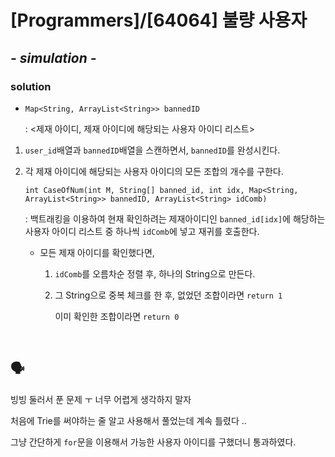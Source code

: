 # [Programmers]/[64064] 불량 사용자

## *- simulation -*

### solution

* `Map<String, ArrayList<String>> bannedID`

  : <제재 아이디, 제재 아이디에 해당되는 사용자 아이디 리스트>

1. `user_id`배열과 `bannedID`배열을 스캔하면서, `bannedID`를 완성시킨다.

2. 각 제재 아이디에 해당되는 사용자 아이디의 모든 조합의 개수를 구한다.

   `int CaseOfNum(int M, String[] banned_id, int idx, Map<String, ArrayList<String>> bannedID, ArrayList<String> idComb)`

   : 백트래킹을 이용하여 현재 확인하려는 제재아이디인 `banned_id[idx]`에 해당하는 사용자 아이디 리스트 중 하나씩 `idComb`에 넣고 재귀를 호출한다.

   * 모든 제재 아이디를 확인했다면,

     1. `idComb`를 오름차순 정렬 후, 하나의 String으로 만든다. 

     2. 그 String으로 중복 체크를 한 후, 없었던 조합이라면 `return 1`

        이미 확인한 조합이라면 `return 0`

</br>

## :speaking_head:

빙빙 둘러서 푼 문제 ㅜ 너무 어렵게 생각하지 말자

처음에 Trie를 써야하는 줄 알고 사용해서 풀었는데 계속 틀렸다 ..

그냥 간단하게 `for`문을 이용해서 가능한 사용자 아이디를 구했더니 통과하였다.